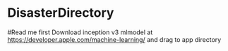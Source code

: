 # DisasterDirectory
#Read me first
Download inception v3 mlmodel at https://developer.apple.com/machine-learning/ and drag to app directory

